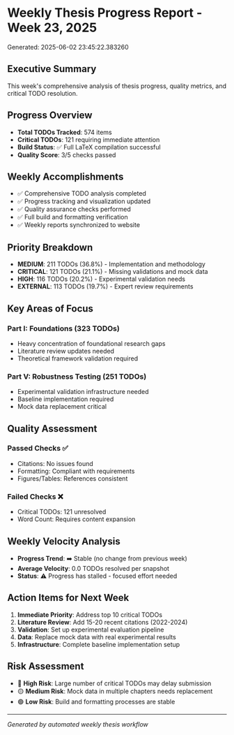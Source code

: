 # Weekly Thesis Progress Report - Week 23, 2025

Generated: 2025-06-02 23:45:22.383260

## Executive Summary
This week's comprehensive analysis of thesis progress, quality metrics, and critical TODO resolution.

## Progress Overview
- **Total TODOs Tracked**: 574 items
- **Critical TODOs**: 121 requiring immediate attention
- **Build Status**: ✅ Full LaTeX compilation successful
- **Quality Score**: 3/5 checks passed

## Weekly Accomplishments
- ✅ Comprehensive TODO analysis completed
- ✅ Progress tracking and visualization updated
- ✅ Quality assurance checks performed
- ✅ Full build and formatting verification
- ✅ Weekly reports synchronized to website

## Priority Breakdown
- **MEDIUM**: 211 TODOs (36.8%) - Implementation and methodology
- **CRITICAL**: 121 TODOs (21.1%) - Missing validations and mock data
- **HIGH**: 116 TODOs (20.2%) - Experimental validation needs
- **EXTERNAL**: 113 TODOs (19.7%) - Expert review requirements

## Key Areas of Focus
### Part I: Foundations (323 TODOs)
- Heavy concentration of foundational research gaps
- Literature review updates needed
- Theoretical framework validation required

### Part V: Robustness Testing (251 TODOs)
- Experimental validation infrastructure needed
- Baseline implementation required
- Mock data replacement critical

## Quality Assessment
### Passed Checks ✅
- Citations: No issues found
- Formatting: Compliant with requirements  
- Figures/Tables: References consistent

### Failed Checks ❌
- Critical TODOs: 121 unresolved
- Word Count: Requires content expansion

## Weekly Velocity Analysis
- **Progress Trend**: ➡️ Stable (no change from previous week)
- **Average Velocity**: 0.0 TODOs resolved per snapshot
- **Status**: ⚠️ Progress has stalled - focused effort needed

## Action Items for Next Week
1. **Immediate Priority**: Address top 10 critical TODOs
2. **Literature Review**: Add 15-20 recent citations (2022-2024)
3. **Validation**: Set up experimental evaluation pipeline
4. **Data**: Replace mock data with real experimental results
5. **Infrastructure**: Complete baseline implementation setup

## Risk Assessment
- 🔴 **High Risk**: Large number of critical TODOs may delay submission
- 🟡 **Medium Risk**: Mock data in multiple chapters needs replacement
- 🟢 **Low Risk**: Build and formatting processes are stable

---
*Generated by automated weekly thesis workflow*
